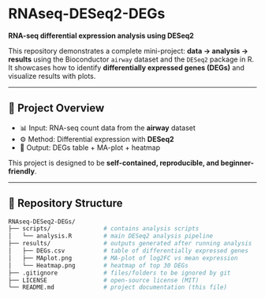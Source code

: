 # RNAseq-DESeq2-DEGs

**RNA-seq differential expression analysis using DESeq2**  

This repository demonstrates a complete mini-project: **data → analysis → results** using the Bioconductor `airway` dataset and the `DESeq2` package in R.  
It showcases how to identify **differentially expressed genes (DEGs)** and visualize results with plots.  

---

## 🔬 Project Overview
- 📊 Input: RNA-seq count data from the **airway** dataset  
- ⚙️ Method: Differential expression with **DESeq2**  
- 📑 Output: DEGs table + MA-plot + heatmap  

This project is designed to be **self-contained, reproducible, and beginner-friendly**.

---

## 📂 Repository Structure
```bash
RNAseq-DESeq2-DEGs/
├── scripts/               # contains analysis scripts
│   └── analysis.R         # main DESeq2 analysis pipeline
├── results/               # outputs generated after running analysis
│   ├── DEGs.csv           # table of differentially expressed genes
│   ├── MAplot.png         # MA-plot of log2FC vs mean expression
│   └── Heatmap.png        # heatmap of top 30 DEGs
├── .gitignore             # files/folders to be ignored by git
├── LICENSE                # open-source license (MIT)
└── README.md              # project documentation (this file)
